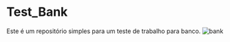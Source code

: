 # Test_Bank
Este é um repositório simples para um teste de trabalho para banco.
![bank](https://github.com/Mauricio-HNS/Test_Bank/assets/bank.jpg)
